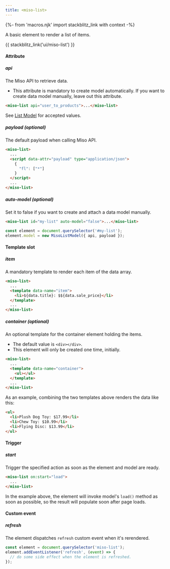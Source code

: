 ```yaml
---
title: <miso-list>
---
```


{%- from 'macros.njk' import stackblitz_link with context -%}

A basic element to render a list of items.

{{ stackblitz_link('ui/miso-list') }}

#### Attribute

##### api
The Miso API to retrieve data.
* This attribute is mandatory to create model automatically. If you want to create data model manually, leave out this attribute.
```html
<miso-list api="user_to_products">...</miso-list>
```

See [List Model](../model/list-model) for accepted values.

##### payload (optional)
The default payload when calling Miso API.
```html
<miso-list>
  ...
  <script data-attr="payload" type="application/json">
    {
      "fl": ["*"]
    }
  </script>
  ...
</miso-list>
```

##### auto-model (optional)
Set it to false if you want to create and attach a data model manually.
```html
<miso-list id="my-list" auto-model="false">...</miso-list>
```

```js
const element = document.querySelector('#my-list');
element.model = new MisoListModel({ api, payload });
```

#### Template slot

##### item
A mandatory template to render each item of the data array.
```html
<miso-list>
  ...
  <template data-name="item">
    <li>${data.title}: $${data.sale_price}</li>
  </template>
  ...
</miso-list>
```

##### container (optional)
An optional template for the container element holding the items. 
* The default value is `<div></div>`. 
* This element will only be created one time, initially.

```html
<miso-list>
  ...
  <template data-name="container">
    <ul></ul>
  </template>
  ...
</miso-list>
```

As an example, combining the two templates above renders the data like this:
```html
<ul>
  <li>Plush Dog Toy: $17.99</li>
  <li>Chew Toy: $10.99</li>
  <li>Flying Disc: $13.99</li>
</ul>
```

#### Trigger

##### start
Trigger the specified action as soon as the element and model are ready.
```html
<miso-list on:start="load">
  ...
</miso-list>
```

In the example above, the element will invoke model's `load()` method as soon as possible, so the result will populate soon after page loads.

#### Custom event

##### refresh
The element dispatches `refresh` custom event when it's rerendered.
```js
const element = document.querySelector('miso-list');
element.addEventListener('refresh', (event) => {
  // do some side effect when the element is refreshed.
});
```
